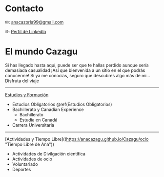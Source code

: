 # Contacto

✉: <anacazorla99@gmail.com>


🌐: [Perfil de LinkedIn](https://www.linkedin.com/in/ana-cazorla-del-%C3%A1guila/ "LinkedIn de Ana")


# El mundo Cazagu

Si has llegado hasta aquí, puede ser que te hallas perdido aunque sería demasiada casualidad ¡Así que bienvenida a un sitio en el que podrás conocerme! Si ya me conocías, seguro que descubres algo más de mi... Disfruta del viaje

____________________

[Estudios y Formación](https://anacazagu.github.io/Cazagu/estudios  "Estudios de Ana")

- Estudios Obligatorios \@ref(Estudios Obligatorios)
- Bachillerato y Canadian Experience
  - Bachillerato
  - Estudia en Canadá
- Carrera Universitaria

____________________

[Actividades y Tiempo Libre]((https://anacazagu.github.io/Cazagu/ocio  "Tiempo Libre de Ana"))

- Actividades de Divilgación científica
- Actividades de ocio
- Voluntariado
- Deportes


 
